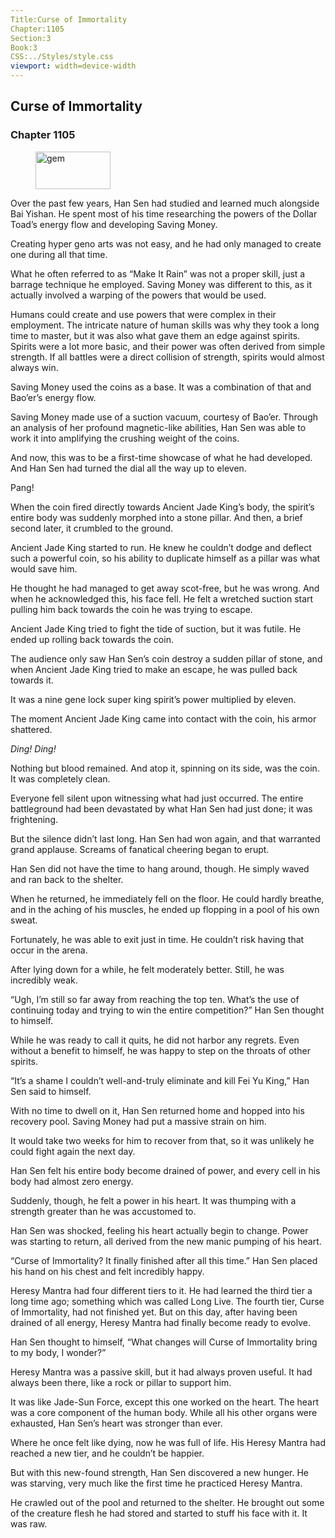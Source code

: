 ```yaml
---
Title:Curse of Immortality 
Chapter:1105 
Section:3 
Book:3 
CSS:../Styles/style.css 
viewport: width=device-width
---
```

  
## Curse of Immortality
### Chapter 1105
  
<figure>
	<img src="../Images/gem.gif" alt="gem" id="gem" width="120" height="60" />
</figure>
  

  
Over the past few years, Han Sen had studied and learned much alongside Bai Yishan. He spent most of his time researching the powers of the Dollar Toad’s energy flow and developing Saving Money.

Creating hyper geno arts was not easy, and he had only managed to create one during all that time.

What he often referred to as “Make It Rain” was not a proper skill, just a barrage technique he employed. Saving Money was different to this, as it actually involved a warping of the powers that would be used.

Humans could create and use powers that were complex in their employment. The intricate nature of human skills was why they took a long time to master, but it was also what gave them an edge against spirits. Spirits were a lot more basic, and their power was often derived from simple strength. If all battles were a direct collision of strength, spirits would almost always win.

Saving Money used the coins as a base. It was a combination of that and Bao’er’s energy flow.

Saving Money made use of a suction vacuum, courtesy of Bao’er. Through an analysis of her profound magnetic-like abilities, Han Sen was able to work it into amplifying the crushing weight of the coins.

And now, this was to be a first-time showcase of what he had developed. And Han Sen had turned the dial all the way up to eleven.

Pang!

When the coin fired directly towards Ancient Jade King’s body, the spirit’s entire body was suddenly morphed into a stone pillar. And then, a brief second later, it crumbled to the ground.

Ancient Jade King started to run. He knew he couldn’t dodge and deflect such a powerful coin, so his ability to duplicate himself as a pillar was what would save him.

He thought he had managed to get away scot-free, but he was wrong. And when he acknowledged this, his face fell. He felt a wretched suction start pulling him back towards the coin he was trying to escape.

Ancient Jade King tried to fight the tide of suction, but it was futile. He ended up rolling back towards the coin.

The audience only saw Han Sen’s coin destroy a sudden pillar of stone, and when Ancient Jade King tried to make an escape, he was pulled back towards it.

It was a nine gene lock super king spirit’s power multiplied by eleven.

The moment Ancient Jade King came into contact with the coin, his armor shattered.

*Ding!* *Ding!*

Nothing but blood remained. And atop it, spinning on its side, was the coin. It was completely clean.

Everyone fell silent upon witnessing what had just occurred. The entire battleground had been devastated by what Han Sen had just done; it was frightening.

But the silence didn’t last long. Han Sen had won again, and that warranted grand applause. Screams of fanatical cheering began to erupt.

Han Sen did not have the time to hang around, though. He simply waved and ran back to the shelter.

When he returned, he immediately fell on the floor. He could hardly breathe, and in the aching of his muscles, he ended up flopping in a pool of his own sweat.

Fortunately, he was able to exit just in time. He couldn’t risk having that occur in the arena.

After lying down for a while, he felt moderately better. Still, he was incredibly weak.

“Ugh, I’m still so far away from reaching the top ten. What’s the use of continuing today and trying to win the entire competition?” Han Sen thought to himself.

While he was ready to call it quits, he did not harbor any regrets. Even without a benefit to himself, he was happy to step on the throats of other spirits.

“It’s a shame I couldn’t well-and-truly eliminate and kill Fei Yu King,” Han Sen said to himself.

With no time to dwell on it, Han Sen returned home and hopped into his recovery pool. Saving Money had put a massive strain on him.

It would take two weeks for him to recover from that, so it was unlikely he could fight again the next day.

Han Sen felt his entire body become drained of power, and every cell in his body had almost zero energy.

Suddenly, though, he felt a power in his heart. It was thumping with a strength greater than he was accustomed to.

Han Sen was shocked, feeling his heart actually begin to change. Power was starting to return, all derived from the new manic pumping of his heart.

“Curse of Immortality? It finally finished after all this time.” Han Sen placed his hand on his chest and felt incredibly happy.

Heresy Mantra had four different tiers to it. He had learned the third tier a long time ago; something which was called Long Live. The fourth tier, Curse of Immortality, had not finished yet. But on this day, after having been drained of all energy, Heresy Mantra had finally become ready to evolve.

Han Sen thought to himself, “What changes will Curse of Immortality bring to my body, I wonder?”

Heresy Mantra was a passive skill, but it had always proven useful. It had always been there, like a rock or pillar to support him.

It was like Jade-Sun Force, except this one worked on the heart. The heart was a core component of the human body. While all his other organs were exhausted, Han Sen’s heart was stronger than ever.

Where he once felt like dying, now he was full of life. His Heresy Mantra had reached a new tier, and he couldn’t be happier.

But with this new-found strength, Han Sen discovered a new hunger. He was starving, very much like the first time he practiced Heresy Mantra.

He crawled out of the pool and returned to the shelter. He brought out some of the creature flesh he had stored and started to stuff his face with it. It was raw.